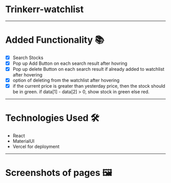 # Trinkerr-watchlist
---

# Added Functionality :books:

- [x] Search Stocks
- [x] Pop up Add Button on each search result after hovring
- [x] Pop up delete Button on each search result if already added to watchlist after hovering
- [x] option of deleting from the watchlist after hovering
- [x] if the current price is greater than yesterday price, then the stock should be in green. if data[1] - data[2] > 0, show stock in green else red.

---

# Technologies Used :hammer_and_wrench:

- React
- MaterialUI
- Vercel for deployment
---

# Screenshots of pages :framed_picture:
